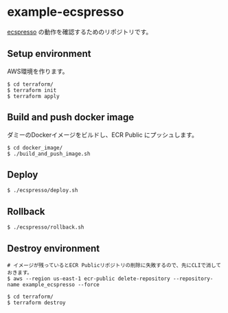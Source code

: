# example-ecspresso

[ecspresso](https://github.com/kayac/ecspresso) の動作を確認するためのリポジトリです。

## Setup environment

AWS環境を作ります。

```shell
$ cd terraform/
$ terraform init
$ terraform apply
```

## Build and push docker image

ダミーのDockerイメージをビルドし、ECR Public にプッシュします。

```shell
$ cd docker_image/
$ ./build_and_push_image.sh
```

## Deploy

```shell
$ ./ecspresso/deploy.sh
```

## Rollback

```shell
$ ./ecspresso/rollback.sh
```

## Destroy environment

```shell
# イメージが残っているとECR Publicリポジトリの削除に失敗するので、先にCLIで消しておきます。
$ aws --region us-east-1 ecr-public delete-repository --repository-name example_ecspresso --force

$ cd terraform/
$ terraform destroy
```

